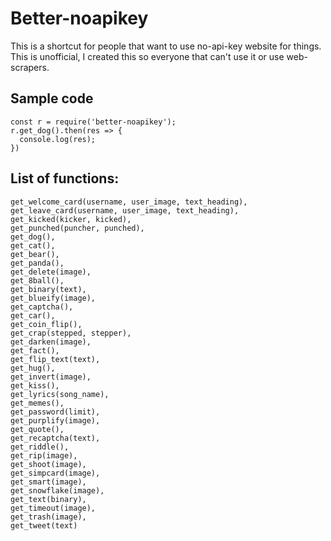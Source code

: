 # Better-noapikey
 This is a shortcut for people that want to use no-api-key website for things. This is unofficial, I created this so everyone that can't use it or use web-scrapers.

## Sample code
```
const r = require('better-noapikey');
r.get_dog().then(res => {
  console.log(res);
})
```
## List of functions:
```
get_welcome_card(username, user_image, text_heading),
get_leave_card(username, user_image, text_heading),
get_kicked(kicker, kicked),
get_punched(puncher, punched),
get_dog(),
get_cat(),
get_bear(),
get_panda(),
get_delete(image),
get_8ball(),
get_binary(text),
get_blueify(image),
get_captcha(),
get_car(),
get_coin_flip(),
get_crap(stepped, stepper),
get_darken(image),
get_fact(),
get_flip_text(text),
get_hug(),
get_invert(image),
get_kiss(),
get_lyrics(song_name),
get_memes(),
get_password(limit),
get_purplify(image),
get_quote(),
get_recaptcha(text),
get_riddle(),
get_rip(image),
get_shoot(image),
get_simpcard(image),
get_smart(image),
get_snowflake(image),
get_text(binary),
get_timeout(image),
get_trash(image),
get_tweet(text)
```
